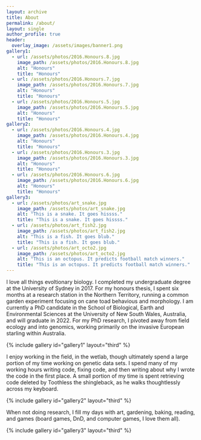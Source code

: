 ```yaml
---
layout: archive
title: About
permalink: /about/
layout: single
author_profile: true
header:
  overlay_image: /assets/images/banner1.png
gallery1:
  - url: /assets/photos/2016.Honours.8.jpg
    image_path: /assets/photos/2016.Honours.8.jpg
    alt: "Honours"
    title: "Honours"
  - url: /assets/photos/2016.Honours.7.jpg
    image_path: /assets/photos/2016.Honours.7.jpg
    alt: "Honours"
    title: "Honours"
  - url: /assets/photos/2016.Honours.5.jpg
    image_path: /assets/photos/2016.Honours.5.jpg
    alt: "Honours"
    title: "Honours"
gallery2:
  - url: /assets/photos/2016.Honours.4.jpg
    image_path: /assets/photos/2016.Honours.4.jpg
    alt: "Honours"
    title: "Honours"
  - url: /assets/photos/2016.Honours.3.jpg
    image_path: /assets/photos/2016.Honours.3.jpg
    alt: "Honours"
    title: "Honours"
  - url: /assets/photos/2016.Honours.6.jpg
    image_path: /assets/photos/2016.Honours.6.jpg
    alt: "Honours"
    title: "Honours"    
gallery3:
  - url: /assets/photos/art_snake.jpg
    image_path: /assets/photos/art_snake.jpg
    alt: "This is a snake. It goes hissss."
    title: "This is a snake. It goes hissss."
  - url: /assets/photos/art_fish2.jpg
    image_path: /assets/photos/art_fish2.jpg
    alt: "This is a fish. It goes blub."
    title: "This is a fish. It goes blub."
  - url: /assets/photos/art_octo2.jpg
    image_path: /assets/photos/art_octo2.jpg
    alt: "This is an octopus. It predicts football match winners."
    title: "This is an octopus. It predicts football match winners."
---
```


I love all things evoltionary biology. I completed my undergraduate degree at the University of Sydney in 2017. For my honours thesis, I spent six months at a research station in the Northern Territory, running a common garden experiment focusing on cane toad behavious and morphology. I am currently a PhD candidate in the School of Biological, Earth and Environmental Sciences at the University of New South Wales, Australia, and will graduate in 2022. For my PhD research, I pivoted away from field ecology and into genomics, working primarily on the invasive European starling within Australia.

{% include gallery id="gallery1" layout="third" %}

I enjoy working in the field, in the wetlab, though ultimately spend a large portion of my time working on genetic data sets. I spend many of my working hours writing code, fixing code, and then writing about why I wrote the code in the first place. A small portion of my time is spent retrieving code deleted by Toothless the shingleback, as he walks thoughtlessly across my keyboard. 

{% include gallery id="gallery2" layout="third" %}

When not doing research, I fill my days with art, gardening, baking, reading, and games (board games, DnD, and computer games, I love them all). 

{% include gallery id="gallery3" layout="third" %}
